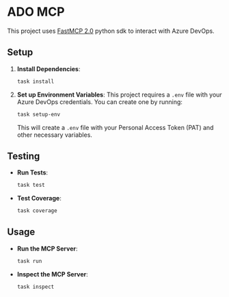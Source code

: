 # ADO MCP

This project uses [FastMCP 2.0](https://gofastmcp.com/getting-started/installation) python sdk to interact with Azure DevOps.

## Setup

1.  **Install Dependencies**:
    ```bash
    task install
    ```

2.  **Set up Environment Variables**:
    This project requires a `.env` file with your Azure DevOps credentials. You can create one by running:
    ```bash
    task setup-env
    ```
    This will create a `.env` file with your Personal Access Token (PAT) and other necessary variables.

## Testing

-   **Run Tests**:
    ```bash
    task test
    ```

-   **Test Coverage**:
    ```bash
    task coverage
    ```

## Usage

-   **Run the MCP Server**:
    ```bash
    task run
    ```

-   **Inspect the MCP Server**:
    ```bash
    task inspect
    ``` 